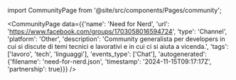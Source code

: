 
import CommunityPage from '@site/src/components/Pages/community';

<CommunityPage
    data={{'name': 'Need for Nerd', 'url': 'https://www.facebook.com/groups/1703058016594724', 'type': 'Channel', 'platform': 'Other', 'description': 'Community generalista per developers in cui si discute di temi tecnici e lavorativi e in cui ci si aiuta a vicenda.', 'tags': ['lavoro', 'tech', 'linguaggi'], 'events_type': ['Chat'], 'autogenerated': {'filename': 'need-for-nerd.json', 'timestamp': '2024-11-15T09:17:17Z', 'partnership': true}}}
/>
